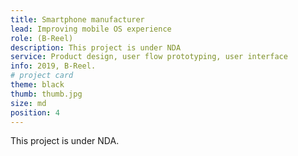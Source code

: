 ```yaml
---
title: Smartphone manufacturer
lead: Improving mobile OS experience
role: (B-Reel)
description: This project is under NDA
service: Product design, user flow prototyping, user interface
info: 2019, B-Reel.
# project card
theme: black
thumb: thumb.jpg
size: md
position: 4
---
```


This project is under NDA.